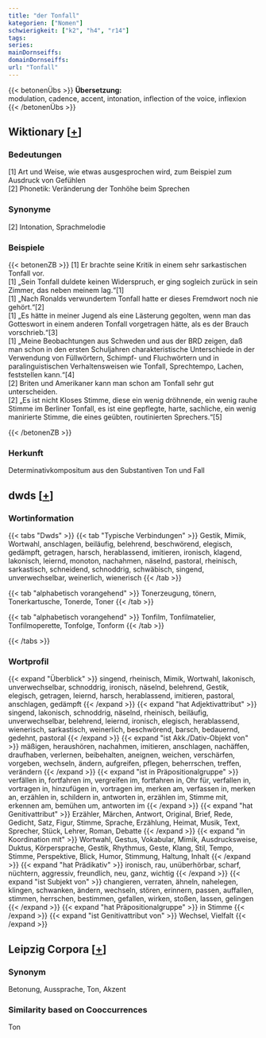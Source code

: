 ```yaml
---
title: "der Tonfall"
kategorien: ["Nomen"]
schwierigkeit: ["k2", "h4", "r14"]
tags:
series:
mainDornseiffs:
domainDornseiffs:
url: "Tonfall"
---
```


{{< betonenÜbs >}}
**Übersetzung:**  
modulation, cadence, accent, intonation, inflection of the voice, inflexion  
{{< /betonenÜbs >}}

## Wiktionary [[+](https://de.wiktionary.org/wiki/Tonfall)]

### Bedeutungen
[1] Art und Weise, wie etwas ausgesprochen wird, zum Beispiel zum Ausdruck von Gefühlen  
[2] Phonetik: Veränderung der Tonhöhe beim Sprechen  

### Synonyme
[2] Intonation, Sprachmelodie  

### Beispiele
{{< betonenZB >}}
[1] Er brachte seine Kritik in einem sehr sarkastischen Tonfall vor.  
[1] „Sein Tonfall duldete keinen Widerspruch, er ging sogleich zurück in sein Zimmer, das neben meinem lag.“[1]  
[1] „Nach Ronalds verwundertem Tonfall hatte er dieses Fremdwort noch nie gehört.“[2]  
[1] „Es hätte in meiner Jugend als eine Lästerung gegolten, wenn man das Gotteswort in einem anderen Tonfall vorgetragen hätte, als es der Brauch vorschrieb.“[3]  
[1] „Meine Beobachtungen aus Schweden und aus der BRD zeigen, daß man schon in den ersten Schuljahren charakteristische Unterschiede in der Verwendung von Füllwörtern, Schimpf- und Fluchwörtern und in paralinguistischen Verhaltensweisen wie Tonfall, Sprechtempo, Lachen, feststellen kann.“[4]  
[2] Briten und Amerikaner kann man schon am Tonfall sehr gut unterscheiden.  
[2] „Es ist nicht Kloses Stimme, diese ein wenig dröhnende, ein wenig rauhe Stimme im Berliner Tonfall, es ist eine gepflegte, harte, sachliche, ein wenig manirierte Stimme, die eines geübten, routinierten Sprechers.“[5]  

{{< /betonenZB >}}
### Herkunft
Determinativkompositum aus den Substantiven Ton und Fall  



## dwds [[+](https://www.dwds.de/wb/Tonfall)]

### Wortinformation
{{< tabs "Dwds" >}}
{{< tab "Typische Verbindungen" >}}
Gestik, Mimik, Wortwahl, anschlagen, beiläufig, belehrend, beschwörend, elegisch, gedämpft, getragen, harsch, herablassend, imitieren, ironisch, klagend, lakonisch, leiernd, monoton, nachahmen, näselnd, pastoral, rheinisch, sarkastisch, schneidend, schnoddrig, schwäbisch, singend, unverwechselbar, weinerlich, wienerisch
{{< /tab >}}

{{< tab "alphabetisch vorangehend" >}}
Tonerzeugung, tönern, Tonerkartusche, Tonerde, Toner
{{< /tab >}}

{{< tab "alphabetisch vorangehend" >}}
Tonfilm, Tonfilmatelier, Tonfilmoperette, Tonfolge, Tonform
{{< /tab >}}

{{< /tabs >}}

### Wortprofil
{{< expand "Überblick" >}} singend, rheinisch, Mimik, Wortwahl, lakonisch, unverwechselbar, schnoddrig, ironisch, näselnd, belehrend, Gestik, elegisch, getragen, leiernd, harsch, herablassend, imitieren, pastoral, anschlagen, gedämpft {{< /expand >}}
{{< expand "hat Adjektivattribut" >}} singend, lakonisch, schnoddrig, näselnd, rheinisch, beiläufig, unverwechselbar, belehrend, leiernd, ironisch, elegisch, herablassend, wienerisch, sarkastisch, weinerlich, beschwörend, barsch, bedauernd, gedehnt, pastoral {{< /expand >}}
{{< expand "ist Akk./Dativ-Objekt von" >}} mäßigen, heraushören, nachahmen, imitieren, anschlagen, nachäffen, draufhaben, verlernen, beibehalten, aneignen, weichen, verschärfen, vorgeben, wechseln, ändern, aufgreifen, pflegen, beherrschen, treffen, verändern {{< /expand >}}
{{< expand "ist in Präpositionalgruppe" >}} verfällen in, fortfahren im, vergreifen im, fortfahren in, Ohr für, verfallen in, vortragen in, hinzufügen in, vortragen im, merken am, verfassen in, merken an, erzählen in, schildern in, antworten in, erzählen im, Stimme mit, erkennen am, bemühen um, antworten im {{< /expand >}}
{{< expand "hat Genitivattribut" >}} Erzähler, Märchen, Antwort, Original, Brief, Rede, Gedicht, Satz, Figur, Stimme, Sprache, Erzählung, Heimat, Musik, Text, Sprecher, Stück, Lehrer, Roman, Debatte {{< /expand >}}
{{< expand "in Koordination mit" >}} Wortwahl, Gestus, Vokabular, Mimik, Ausdrucksweise, Duktus, Körpersprache, Gestik, Rhythmus, Geste, Klang, Stil, Tempo, Stimme, Perspektive, Blick, Humor, Stimmung, Haltung, Inhalt {{< /expand >}}
{{< expand "hat Prädikativ" >}} ironisch, rau, unüberhörbar, scharf, nüchtern, aggressiv, freundlich, neu, ganz, wichtig {{< /expand >}}
{{< expand "ist Subjekt von" >}} changieren, verraten, ähneln, nahelegen, klingen, schwanken, ändern, wechseln, stören, erinnern, passen, auffallen, stimmen, herrschen, bestimmen, gefallen, wirken, stoßen, lassen, gelingen {{< /expand >}}
{{< expand "hat Präpositionalgruppe" >}} in Stimme {{< /expand >}}
{{< expand "ist Genitivattribut von" >}} Wechsel, Vielfalt {{< /expand >}}

## Leipzig Corpora [[+](https://corpora.uni-leipzig.de/en/res?word=Tonfall&corpusId=deu_newscrawl-public_2018)]


### Synonym
Betonung, Aussprache, Ton, Akzent


### Similarity based on Cooccurrences
Ton

